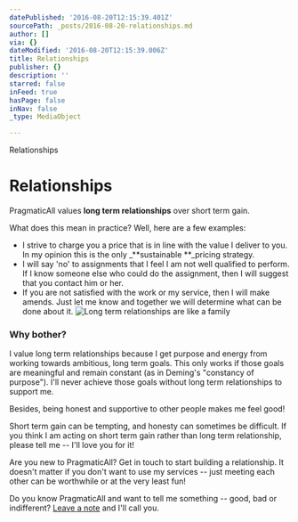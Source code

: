 ```yaml
---
datePublished: '2016-08-20T12:15:39.401Z'
sourcePath: _posts/2016-08-20-relationships.md
author: []
via: {}
dateModified: '2016-08-20T12:15:39.006Z'
title: Relationships
publisher: {}
description: ''
starred: false
inFeed: true
hasPage: false
inNav: false
_type: MediaObject

---
```

Relationships

# Relationships

PragmaticAll values **long term relationships** over short term gain.

What does this mean in practice? Well, here are a few examples:

* I strive to charge you a price that is in line with the value I deliver to you. In my opinion this is the only _**sustainable **_pricing strategy.
* I will say 'no' to assignments that I feel I am not well qualified to perform. If I know someone else who could do the assignment, then I will suggest that you contact him or her.
* If you are not satisfied with the work or my service, then I will make amends. Just let me know and together we will determine what can be done about it.
![Long term relationships are like a family](https://the-grid-user-content.s3-us-west-2.amazonaws.com/1c38ad36-6745-4397-b01e-dc446c889e35.jpg)

### Why bother?

I value long term relationships because I get purpose and energy from working towards ambitious, long term goals. This only works if those goals are meaningful and remain constant (as in Deming's "constancy of purpose"). I'll never achieve those goals without long term relationships to support me.

Besides, being honest and supportive to other people makes me feel good!

Short term gain can be tempting, and honesty can sometimes be difficult. If you think I am acting on short term gain rather than long term relationship, please tell me -- I'll love you for it!

Are you new to PragmaticAll? Get in touch to start building a relationship. It doesn't matter if you don't want to use my services -- just meeting each other can be worthwhile or at the very least fun!

Do you know PragmaticAll and want to tell me something -- good, bad or indifferent? [Leave a note][0] and I'll call you.

[0]: mailto://robert@pragmaticall.nl "Leave a note"